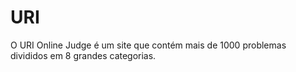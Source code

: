 # URI
O URI Online Judge é um site que contém mais de 1000 problemas divididos em 8 grandes categorias.
